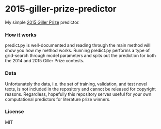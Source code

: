 # 2015-giller-prize-predictor

My simple [2015 Giller Prize](http://www.scotiabankgillerprize.ca/) predictor.

### How it works

predict.py is well-documented and reading through the main method will show you how my method works. Running predict.py performs a type of grid-search through model parameters and spits out the prediction for both the 2014 and 2015 Giller Prize contests.

### Data

Unfortunately the data, i.e. the set of training, validation, and test novel texts, is not included in the repository and cannot be released for copyright reasons. Regardless, hopefully this repository serves useful for your own computational predictors for literature prize winners.

### License

MIT
